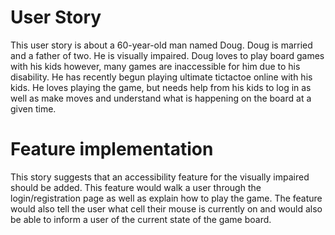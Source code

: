 # User Story

This user story is about a 60-year-old man named Doug. Doug is married and a father of two. He is visually impaired. Doug loves to play board games with his kids however, many games are inaccessible for him due to his disability. He has recently begun playing ultimate tictactoe online with his kids. He loves playing the game, but needs help from his kids to log in as well as make moves and understand what is happening on the board at a given time. 

# Feature implementation

This story suggests that an accessibility feature for the visually impaired should be added. This feature would walk a user through the login/registration page as well as explain how to play the game. The feature would also tell the user what cell their mouse is currently on and would also be able to inform a user of the current state of the game board.